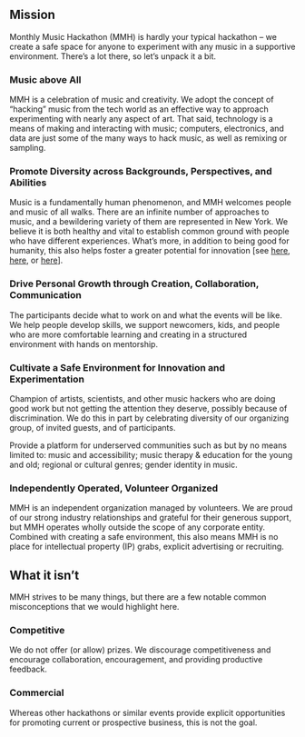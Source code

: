 ## Mission

Monthly Music Hackathon (MMH) is hardly your typical hackathon – we create a safe space for anyone to experiment with
any music in a supportive environment. There’s a lot there, so let’s unpack it a bit.

### Music above All

MMH is a celebration of music and creativity. We adopt the concept of “hacking” music from the tech world as an effective
way to approach experimenting with nearly any aspect of art. That said, technology is a means of making and interacting
with music; computers, electronics, and data are just some of the many ways to hack music, as well as remixing or sampling.

### Promote Diversity across Backgrounds, Perspectives, and Abilities

Music is a fundamentally human phenomenon, and MMH welcomes people and music of all walks. There are an infinite number
of approaches to music, and a bewildering variety of them are represented in New York. We believe it is both healthy and
vital to establish common ground with people who have different experiences. What’s more, in addition to being good for
humanity, this also helps foster a greater potential for innovation [see 
[here](https://hbr.org/2016/11/why-diverse-teams-are-smarter),
[here](https://hbr.org/2016/09/diverse-teams-feel-less-comfortable-and-thats-why-they-perform-better),
or [here](https://hbr.org/2017/03/teams-solve-problems-faster-when-theyre-more-cognitively-diverse)].

### Drive Personal Growth through Creation, Collaboration, Communication

The participants decide what to work on and what the events will be like. We help people develop skills, we support newcomers,
kids, and people who are more comfortable learning and creating in a structured environment with hands on mentorship.

### Cultivate a Safe Environment for Innovation and Experimentation

Champion of artists, scientists, and other music hackers who are doing good work but not getting the attention they deserve,
possibly because of discrimination. We do this in part by celebrating diversity of our organizing group, of invited guests,
and of participants.

Provide a platform for underserved communities such as but by no means limited to: music and accessibility; music therapy &
education for the young and old; regional or cultural genres; gender identity in music.

### Independently Operated, Volunteer Organized

MMH is an independent organization managed by volunteers. We are proud of our strong industry relationships and grateful for
their generous support, but MMH operates wholly outside the scope of any corporate entity. Combined with creating a safe
environment, this also means MMH is no place for intellectual property (IP) grabs, explicit advertising or recruiting.

## What it isn’t

MMH strives to be many things, but there are a few notable common misconceptions that we would highlight here.

### Competitive

We do not offer (or allow) prizes. We discourage competitiveness and encourage collaboration, encouragement, and providing
productive feedback.

### Commercial

Whereas other hackathons or similar events provide explicit opportunities for promoting current or prospective business,
this is not the goal.
